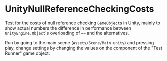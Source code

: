 # UnityNullReferenceCheckingCosts

Test for the costs of null reference checking `GameObject`s in Unity, mainly to show actual numbers the difference in performance between `UnityEngine.Object`'s overloading of `==` and the alternatives.

Run by going to the main scene (`Assets/Scene/Main.unity`) and pressing play, change settings by changing the values on the component of the "Test Runner" game object.